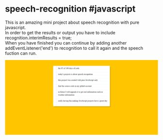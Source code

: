 # speech-recognition #javascript
This is an amazing mini project about speech recognition with pure javascript. 
<br>
In order to get the results or output you have to include recognition.interimResults = true;
<br>
When you have finished you can continue by adding another addEventListener('end') to recognition to call it again and the speech fuction can run.

<img src= "img/image-1.png" width="900">
